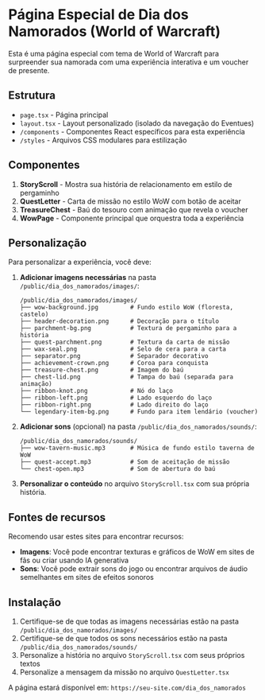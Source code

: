 # Página Especial de Dia dos Namorados (World of Warcraft)

Esta é uma página especial com tema de World of Warcraft para surpreender sua namorada com uma experiência interativa e um voucher de presente.

## Estrutura

- `page.tsx` - Página principal
- `layout.tsx` - Layout personalizado (isolado da navegação do Eventues)
- `/components` - Componentes React específicos para esta experiência
- `/styles` - Arquivos CSS modulares para estilização

## Componentes

1. **StoryScroll** - Mostra sua história de relacionamento em estilo de pergaminho
2. **QuestLetter** - Carta de missão no estilo WoW com botão de aceitar
3. **TreasureChest** - Baú do tesouro com animação que revela o voucher
4. **WowPage** - Componente principal que orquestra toda a experiência

## Personalização

Para personalizar a experiência, você deve:

1. **Adicionar imagens necessárias** na pasta `/public/dia_dos_namorados/images/`:

   ```
   /public/dia_dos_namorados/images/
   ├── wow-background.jpg         # Fundo estilo WoW (floresta, castelo)
   ├── header-decoration.png      # Decoração para o título
   ├── parchment-bg.png           # Textura de pergaminho para a história
   ├── quest-parchment.png        # Textura da carta de missão
   ├── wax-seal.png               # Selo de cera para a carta
   ├── separator.png              # Separador decorativo
   ├── achievement-crown.png      # Coroa para conquista
   ├── treasure-chest.png         # Imagem do baú
   ├── chest-lid.png              # Tampa do baú (separada para animação)
   ├── ribbon-knot.png            # Nó do laço
   ├── ribbon-left.png            # Lado esquerdo do laço
   ├── ribbon-right.png           # Lado direito do laço
   └── legendary-item-bg.png      # Fundo para item lendário (voucher)
   ```

2. **Adicionar sons** (opcional) na pasta `/public/dia_dos_namorados/sounds/`:

   ```
   /public/dia_dos_namorados/sounds/
   ├── wow-tavern-music.mp3       # Música de fundo estilo taverna de WoW
   ├── quest-accept.mp3           # Som de aceitação de missão
   └── chest-open.mp3             # Som de abertura do baú
   ```

3. **Personalizar o conteúdo** no arquivo `StoryScroll.tsx` com sua própria história.

## Fontes de recursos

Recomendo usar estes sites para encontrar recursos:

- **Imagens**: Você pode encontrar texturas e gráficos de WoW em sites de fãs ou criar usando IA generativa
- **Sons**: Você pode extrair sons do jogo ou encontrar arquivos de áudio semelhantes em sites de efeitos sonoros

## Instalação

1. Certifique-se de que todas as imagens necessárias estão na pasta `/public/dia_dos_namorados/images/`
2. Certifique-se de que todos os sons necessários estão na pasta `/public/dia_dos_namorados/sounds/`
3. Personalize a história no arquivo `StoryScroll.tsx` com seus próprios textos
4. Personalize a mensagem da missão no arquivo `QuestLetter.tsx`

A página estará disponível em: `https://seu-site.com/dia_dos_namorados`
